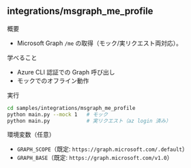 ## integrations/msgraph_me_profile

概要
- Microsoft Graph `/me` の取得（モック/実リクエスト両対応）。

学べること
- Azure CLI 認証での Graph 呼び出し
- モックでのオフライン動作

実行
```bash
cd samples/integrations/msgraph_me_profile
python main.py --mock 1   # モック
python main.py            # 実リクエスト（az login 済み）
```

環境変数（任意）
- `GRAPH_SCOPE`（既定: `https://graph.microsoft.com/.default`）
- `GRAPH_BASE`（既定: `https://graph.microsoft.com/v1.0`）
